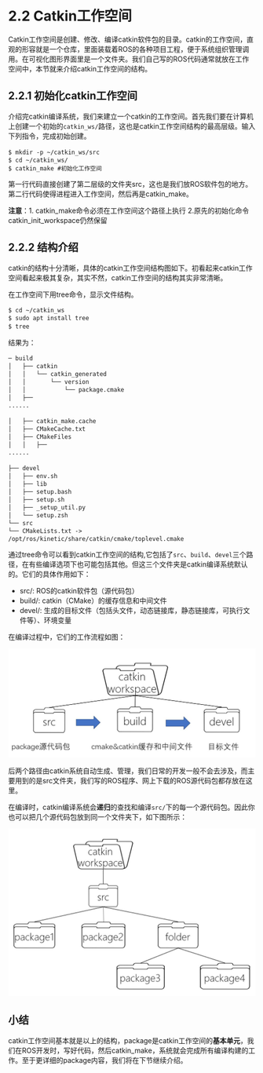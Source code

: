 # 2.2 Catkin工作空间
Catkin工作空间是创建、修改、编译catkin软件包的目录。catkin的工作空间，直观的形容就是一个仓库，里面装载着ROS的各种项目工程，便于系统组织管理调用。在可视化图形界面里是一个文件夹。我们自己写的ROS代码通常就放在工作空间中，本节就来介绍catkin工作空间的结构。

## 2.2.1 初始化catkin工作空间
介绍完catkin编译系统，我们来建立一个catkin的工作空间。首先我们要在计算机上创建一个初始的`catkin_ws/`路径，这也是catkin工作空间结构的最高层级。输入下列指令，完成初始创建。

	$ mkdir -p ~/catkin_ws/src　　
	$ cd ~/catkin_ws/
	$ catkin_make #初始化工作空间

第一行代码直接创建了第二层级的文件夹src，这也是我们放ROS软件包的地方。第二行代码使得进程进入工作空间，然后再是catkin_make。

**注意**：1. catkin_make命令必须在工作空间这个路径上执行 2.原先的初始化命令catkin_init_workspace仍然保留

## 2.2.2 结构介绍

catkin的结构十分清晰，具体的catkin工作空间结构图如下。初看起来catkin工作空间看起来极其复杂，其实不然，catkin工作空间的结构其实非常清晰。


在工作空间下用tree命令，显示文件结构。
```bash
$ cd ~/catkin_ws
$ sudo apt install tree
$ tree
```
结果为：

	─ build
	│   ├── catkin
	│   │   └── catkin_generated
	│   │       └── version
	│   │           └── package.cmake
	│   ├──
    ......

	│   ├── catkin_make.cache
	│   ├── CMakeCache.txt
	│   ├── CMakeFiles
	│   │   ├──
    ......

	├── devel
	│   ├── env.sh
	│   ├── lib
	│   ├── setup.bash
	│   ├── setup.sh
	│   ├── _setup_util.py
	│   └── setup.zsh
	└── src
    └── CMakeLists.txt -> /opt/ros/kinetic/share/catkin/cmake/toplevel.cmake


通过tree命令可以看到catkin工作空间的结构,它包括了`src`、`build`、`devel`三个路径，在有些编译选项下也可能包括其他。但这三个文件夹是catkin编译系统默认的。它们的具体作用如下：

* src/: ROS的catkin软件包（源代码包）
* build/: catkin（CMake）的缓存信息和中间文件
* devel/: 生成的目标文件（包括头文件，动态链接库，静态链接库，可执行文件等）、环境变量

在编译过程中，它们的工作流程如图：

![](/pics/catkin_flow.jpg)


后两个路径由catkin系统自动生成、管理，我们日常的开发一般不会去涉及，而主要用到的是src文件夹，我们写的ROS程序、网上下载的ROS源代码包都存放在这里。

在编译时，catkin编译系统会**递归**的查找和编译`src/`下的每一个源代码包。因此你也可以把几个源代码包放到同一个文件夹下，如下图所示：

![](/pics/catkin_ws.jpg)

## 小结
catkin工作空间基本就是以上的结构，package是catkin工作空间的**基本单元**，我们在ROS开发时，写好代码，然后catkin_make，系统就会完成所有编译构建的工作。至于更详细的package内容，我们将在下节继续介绍。
